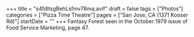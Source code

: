 +++
title = "s4fdltsgBehLsfmv78mq.avif"
draft = false
tags = ["Photos"]
categories = ["Pizza Time Theatre"]
pages = ["San Jose, CA (1371 Kooser Rd)"]
startDate = ""
+++
Fantasy Forest seen in the October 1979 issue of Food Service Marketing, page 47.

